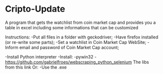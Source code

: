 # Cripto-Update
A program that gets the watchlist from coin market cap and provides you a table in excel including some informations that can be customized

Instructions: 
-Put all files in a folder with geckodriver;
-Have firefox installed (or re-write some parts); 
-Set a watchlist in Coin Market Cap WebSite;
-Inform email and password of Coin Market Cap account; 

-Install Python interpreter 
-Install:
  -pywin32 
  -https://github.com/gabrielfroes/webscraping_python_selenium The libs from this link
Or:
-Use the .exe
